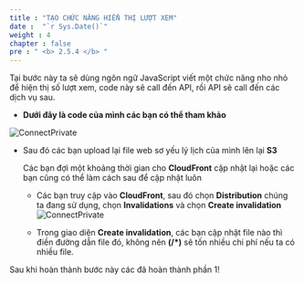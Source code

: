 ```yaml
---
title : "TẠO CHỨC NĂNG HIỂN THỊ LƯỢT XEM"
date :  "`r Sys.Date()`" 
weight : 4 
chapter : false
pre : " <b> 2.5.4 </b> "
---
```


Tại bước này ta sẽ dùng ngôn ngữ JavaScript viết một chức năng nho nhỏ để hiện thị số lượt xem, code này sẽ call đến API, rồi API sẽ call đến các dịch vụ sau.

- **Dưới đây là code của mình các bạn có thể tham khảo**

![ConnectPrivate](01AWSWorkShop/images/JS1.jpg)

- Sau đó các bạn upload lại file web sơ yếu lý lịch của mình lên lại **S3**
 
  Các bạn đợi một khoảng thời gian cho **CloudFront** cập nhật lại hoặc các bạn cũng có thể làm cách sau để cập nhật luôn
  - Các bạn truy cập vào **CloudFront**, sau đó chọn **Distribution** chúng ta đang sử dụng, chọn **Invalidations** và chọn **Create invalidation**
  ![ConnectPrivate](01AWSWorkShop/images/JS2.jpg)

  - Trong giao diện **Create invalidation**, các bạn cập nhật file nào thì điền đường dẫn file đó, không nên **(/*)** sẽ tốn nhiều chi phí nếu ta có nhiều file.

Sau khi hoàn thành bước này các đã hoàn thành phần 1!